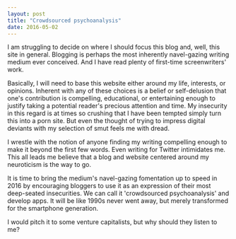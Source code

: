 ```yaml
---
layout: post
title: "Crowdsourced psychoanalysis"
date: 2016-05-02
---
```


I am struggling to decide on where I should focus this blog and, well, this site in general. Blogging is perhaps the most inherently navel-gazing writing medium ever conceived. And I have read plenty of first-time screenwriters' work.

Basically, I will need to base this website either around my life, interests, or opinions. Inherent with any of these choices is a belief or self-delusion that one's contribution is compelling, educational, or entertaining enough to justify taking a potential reader's precious attention and time. My insecurity in this regard is at times so crushing that I have been tempted simply turn this into a porn site. But even the thought of trying to impress digital deviants with my selection of smut feels me with dread.

I wrestle with the notion of anyone finding my writing compelling enough to make it beyond the first few words. Even writing for Twitter intimidates me. This all leads me believe that a blog and website centered around my neuroticism is the way to go. 

It is time to bring the medium's navel-gazing fomentation up to speed in 2016 by encouraging bloggers to use it as an expression of their most deep-seated insecurities. We can call it 'crowdsourced psychoanalysis' and develop apps. It will be like 1990s never went away, but merely transformed for the smartphone generation.

I would pitch it to some venture capitalists, but why should they listen to me?

